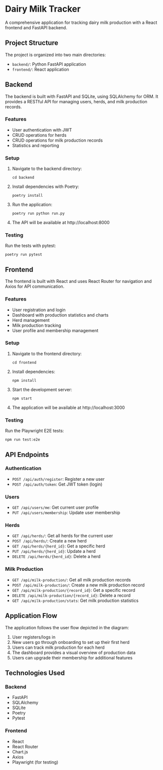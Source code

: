 # Dairy Milk Tracker

A comprehensive application for tracking dairy milk production with a React frontend and FastAPI backend.

## Project Structure

The project is organized into two main directories:

- `backend/`: Python FastAPI application
- `frontend/`: React application

## Backend

The backend is built with FastAPI and SQLite, using SQLAlchemy for ORM. It provides a RESTful API for managing users, herds, and milk production records.

### Features

- User authentication with JWT
- CRUD operations for herds
- CRUD operations for milk production records
- Statistics and reporting

### Setup

1. Navigate to the backend directory:
   ```
   cd backend
   ```

2. Install dependencies with Poetry:
   ```
   poetry install
   ```

3. Run the application:
   ```
   poetry run python run.py
   ```

4. The API will be available at http://localhost:8000

### Testing

Run the tests with pytest:
```
poetry run pytest
```

## Frontend

The frontend is built with React and uses React Router for navigation and Axios for API communication.

### Features

- User registration and login
- Dashboard with production statistics and charts
- Herd management
- Milk production tracking
- User profile and membership management

### Setup

1. Navigate to the frontend directory:
   ```
   cd frontend
   ```

2. Install dependencies:
   ```
   npm install
   ```

3. Start the development server:
   ```
   npm start
   ```

4. The application will be available at http://localhost:3000

### Testing

Run the Playwright E2E tests:
```
npm run test:e2e
```

## API Endpoints

### Authentication
- `POST /api/auth/register`: Register a new user
- `POST /api/auth/token`: Get JWT token (login)

### Users
- `GET /api/users/me`: Get current user profile
- `PUT /api/users/membership`: Update user membership

### Herds
- `GET /api/herds/`: Get all herds for the current user
- `POST /api/herds/`: Create a new herd
- `GET /api/herds/{herd_id}`: Get a specific herd
- `PUT /api/herds/{herd_id}`: Update a herd
- `DELETE /api/herds/{herd_id}`: Delete a herd

### Milk Production
- `GET /api/milk-production/`: Get all milk production records
- `POST /api/milk-production/`: Create a new milk production record
- `GET /api/milk-production/{record_id}`: Get a specific record
- `DELETE /api/milk-production/{record_id}`: Delete a record
- `GET /api/milk-production/stats`: Get milk production statistics

## Application Flow

The application follows the user flow depicted in the diagram:

1. User registers/logs in
2. New users go through onboarding to set up their first herd
3. Users can track milk production for each herd
4. The dashboard provides a visual overview of production data
5. Users can upgrade their membership for additional features

## Technologies Used

### Backend
- FastAPI
- SQLAlchemy
- SQLite
- Poetry
- Pytest

### Frontend
- React
- React Router
- Chart.js
- Axios
- Playwright (for testing)

